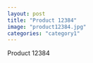 ```yaml
---
layout: post
title: "Product 12384"
image: "product12384.jpg"
categories: "category1"
---
```

Product 12384
